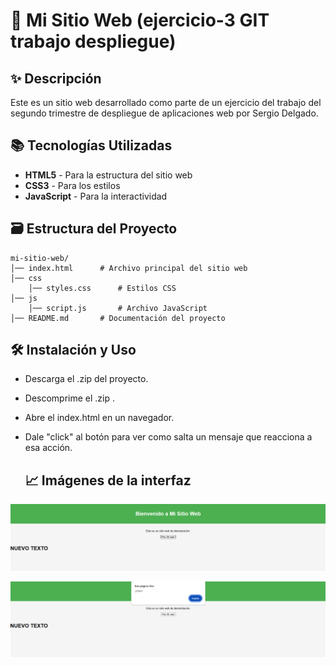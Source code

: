 
# 🌟 Mi Sitio Web (ejercicio-3 GIT trabajo despliegue)

## ✨ Descripción

Este es un sitio web desarrollado como parte de un ejercicio del trabajo del segundo trimestre de despliegue de aplicaciones web por Sergio Delgado.

## 📚 Tecnologías Utilizadas

-   **HTML5** - Para la estructura del sitio web
-   **CSS3** - Para los estilos
-   **JavaScript** - Para la interactividad

## 🗃️ Estructura del Proyecto

```
mi-sitio-web/
│── index.html      # Archivo principal del sitio web
│── css 
	│── styles.css      # Estilos CSS
│── js    
	│── script.js       # Archivo JavaScript
│── README.md       # Documentación del proyecto

```

## 🛠️ Instalación y Uso

-   Descarga el .zip del proyecto.
-   Descomprime el .zip .
-   Abre el index.html en un navegador.
-   Dale "click" al botón para ver como salta un mensaje que reacciona a esa acción.

	## 📈 Imágenes de la interfaz

![Vista previa del sitio web](https://raw.githubusercontent.com/delopser8/ejercicio-despliegue/master/imgindex.png)

![Vista previa del sitio web](https://raw.githubusercontent.com/delopser8/ejercicio-despliegue/master/imgindex2.png)
